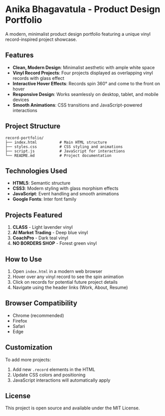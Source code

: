 # Anika Bhagavatula - Product Design Portfolio

A modern, minimalist product design portfolio featuring a unique vinyl record-inspired project showcase.

## Features

- **Clean, Modern Design**: Minimalist aesthetic with ample white space
- **Vinyl Record Projects**: Four projects displayed as overlapping vinyl records with glass effect
- **Interactive Hover Effects**: Records spin 360° and come to the front on hover
- **Responsive Design**: Works seamlessly on desktop, tablet, and mobile devices
- **Smooth Animations**: CSS transitions and JavaScript-powered interactions

## Project Structure

```
record-portfolio/
├── index.html          # Main HTML structure
├── styles.css          # CSS styling and animations
├── script.js           # JavaScript for interactions
└── README.md           # Project documentation
```

## Technologies Used

- **HTML5**: Semantic structure
- **CSS3**: Modern styling with glass morphism effects
- **JavaScript**: Event handling and smooth animations
- **Google Fonts**: Inter font family

## Projects Featured

1. **CLASS** - Light lavender vinyl
2. **AI Market Trading** - Deep blue vinyl
3. **CoachPro** - Dark teal vinyl
4. **NO BORDERS SHOP** - Forest green vinyl

## How to Use

1. Open `index.html` in a modern web browser
2. Hover over any vinyl record to see the spin animation
3. Click on records for potential future project details
4. Navigate using the header links (Work, About, Resume)

## Browser Compatibility

- Chrome (recommended)
- Firefox
- Safari
- Edge

## Customization

To add more projects:
1. Add new `.record` elements in the HTML
2. Update CSS colors and positioning
3. JavaScript interactions will automatically apply

## License

This project is open source and available under the MIT License. 